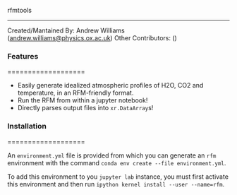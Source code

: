 rfmtools
************************************************

Created/Mantained By: Andrew Williams (andrew.williams@physics.ox.ac.uk)
Other Contributors: ()

### Features
===================
 * Easily generate idealized atmospheric profiles of H2O, CO2 and temperature, in an RFM-friendly format.
 * Run the RFM from within a jupyter notebook!
 * Directly parses output files into `xr.DataArray`s!
 
 
### Installation
===================

An `environment.yml` file is provided from which you can generate an `rfm` environment with the command `conda env create --file environment.yml`. 

To add this environment to you `jupyter lab` instance, you must first activate this environment and then run `ipython kernel install --user --name=rfm`.

